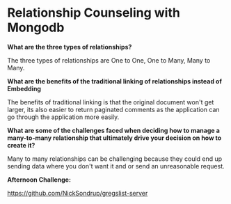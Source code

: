 # Relationship Counseling with Mongodb

**What are the three types of relationships?**

The three types of relationships are One to One, One to Many, Many to Many. 

**What are the benefits of the traditional linking of relationships instead of Embedding**

The benefits of traditional linking is that the original document won't get larger, its also easier to return paginated comments as the application can go through the application more easily. 

**What are some of the challenges faced when deciding how to manage a many-to-many relationship that ultimately drive your decision on how to create it?**

Many to many relationships can be challenging because they could end up sending data where you don't want it and or send an unreasonable request. 

**Afternoon Challenge:**

https://github.com/NickSondrup/gregslist-server